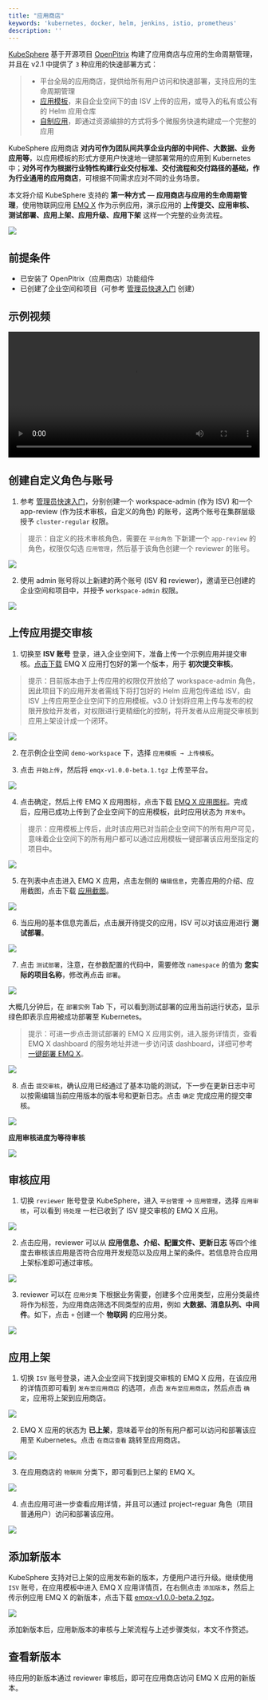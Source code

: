 ```yaml
---
title: "应用商店"
keywords: 'kubernetes, docker, helm, jenkins, istio, prometheus'
description: ''
---
```


[KubeSphere](https://github.com/kubesphere/kubesphere) 基于开源项目 [OpenPitrix](https://openpitrix.io) 构建了应用商店与应用的生命周期管理，并且在 v2.1 中提供了 `3` 种应用的快速部署方式：

> - 平台全局的应用商店，提供给所有用户访问和快速部署，支持应用的生命周期管理
> - [应用模板](../one-click-deploy)，来自企业空间下的由 ISV 上传的应用，或导入的私有或公有的 Helm 应用仓库
> - [自制应用](../wordpress-deployment)，即通过资源编排的方式将多个微服务快速构建成一个完整的应用


KubeSphere 应用商店 **对内可作为团队间共享企业内部的中间件、大数据、业务应用等**，以应用模板的形式方便用户快速地一键部署常用的应用到 Kubernetes 中；**对外可作为根据行业特性构建行业交付标准、交付流程和交付路径的基础，作为行业通用的应用商店**，可根据不同需求应对不同的业务场景。

本文将介绍 KubeSphere 支持的 **第一种方式** — **应用商店与应用的生命周期管理**，使用物联网应用 [EMQ X](https://www.emqx.io) 作为示例应用，演示应用的 **上传提交、应用审核、测试部署、应用上架、应用升级、应用下架** 这样一个完整的业务流程。

![](https://pek3b.qingstor.com/kubesphere-docs/png/20191025011318.png)

## 前提条件

- 已安装了 OpenPitrix（应用商店）功能组件
- 已创建了企业空间和项目（可参考 [管理员快速入门](../../quick-start/admin-quick-start) 创建）

## 示例视频

<video controls="controls" style="width: 100% !important; height: auto !important;">
  <source type="video/mp4" src="https://kubesphere-docs.pek3b.qingstor.com/website/%E5%85%A5%E9%97%A8%E6%95%99%E7%A8%8B/%E5%BA%94%E7%94%A8%E5%95%86%E5%BA%97Demo.mp4">
</video>

## 创建自定义角色与账号

1. 参考 [管理员快速入门](../../quick-start/admin-quick-start)，分别创建一个 workspace-admin (作为 ISV) 和一个 app-review (作为技术审核，自定义的角色) 的账号，这两个账号在集群层级授予 `cluster-regular` 权限。

> 提示：自定义的技术审核角色，需要在 `平台角色` 下新建一个 `app-review` 的角色，权限仅勾选 `应用管理`，然后基于该角色创建一个 reviewer 的账号。

![](https://pek3b.qingstor.com/kubesphere-docs/png/20191101143114.png)

2. 使用 admin 账号将以上新建的两个账号 (ISV 和 reviewer)，邀请至已创建的企业空间和项目中，并授予 `workspace-admin` 权限。

![](https://pek3b.qingstor.com/kubesphere-docs/png/20191101143628.png)

## 上传应用提交审核

1. 切换至 **ISV 账号** 登录，进入企业空间下，准备上传一个示例应用并提交审核。[点击下载](https://github.com/kubesphere/tutorial/raw/master/tutorial%205%20-%20app-store/emqx-v1.0.0-beta.1.tgz) EMQ X 应用打包好的第一个版本，用于 **初次提交审核**。

> 提示：目前版本由于上传应用的权限仅开放给了 workspace-admin 角色，因此项目下的应用开发者需线下将打包好的 Helm 应用包传递给 ISV，由 ISV 上传应用至企业空间下的应用模板。v3.0 计划将应用上传与发布的权限开放给开发者，对权限进行更精细化的控制，将开发者从应用提交审核到应用上架设计成一个闭环。

![](https://pek3b.qingstor.com/kubesphere-docs/png/20191101145131.png)

2. 在示例企业空间 `demo-workspace` 下，选择 `应用模板 → 上传模板`。

3. 点击 `开始上传`，然后将 `emqx-v1.0.0-beta.1.tgz` 上传至平台。

![](https://pek3b.qingstor.com/kubesphere-docs/png/20191101145237.png)

4. 点击确定，然后上传 EMQ X 应用图标，点击下载 [EMQ X 应用图标](https://github.com/kubesphere/tutorial/raw/master/tutorial%205%20-%20app-store/emqx-logo.png)。完成后，应用已成功上传到了企业空间下的应用模板，此时应用状态为 `开发中`。

> 提示：应用模板上传后，此时该应用已对当前企业空间下的所有用户可见，意味着企业空间下的所有用户都可以通过应用模板一键部署该应用至指定的项目中。

![](https://pek3b.qingstor.com/kubesphere-docs/png/20191101145501.png)

5. 在列表中点击进入 EMQ X 应用，点击左侧的 `编辑信息`，完善应用的介绍、应用截图，点击下载 [应用截图](https://github.com/kubesphere/tutorial/raw/master/tutorial%205%20-%20app-store/emq-dashboard.png)。

![](https://pek3b.qingstor.com/kubesphere-docs/png/20191101150414.png)

6. 当应用的基本信息完善后，点击展开待提交的应用，ISV 可以对该应用进行 **测试部署**。

![](https://pek3b.qingstor.com/kubesphere-docs/png/20191101150606.png)

7. 点击 `测试部署`，注意，在参数配置的代码中，需要修改 `namespace` 的值为 **您实际的项目名称**，修改再点击 `部署`。

![](https://pek3b.qingstor.com/kubesphere-docs/png/20191101172841.png)

大概几分钟后，在 `部署实例` Tab 下，可以看到测试部署的应用当前运行状态，显示绿色即表示应用被成功部署至 Kubernetes。

> 提示：可进一步点击测试部署的 EMQ X 应用实例，进入服务详情页，查看 EMQ X dashboard 的服务地址并进一步访问该 dashboard，详细可参考 [一键部署 EMQ X](../one-click-deploy)。

![](https://pek3b.qingstor.com/kubesphere-docs/png/20191101173213.png)

8. 点击 `提交审核`，确认应用已经通过了基本功能的测试，下一步在更新日志中可以按需编辑当前应用版本的版本号和更新日志。点击 `确定` 完成应用的提交审核。

![](https://pek3b.qingstor.com/kubesphere-docs/png/20191101174045.png)

**应用审核进度为等待审核**

![](https://pek3b.qingstor.com/kubesphere-docs/png/20191101174314.png)

## 审核应用

1. 切换 `reviewer` 账号登录 KubeSphere，进入 `平台管理` → `应用管理`，选择 `应用审核`，可以看到 `待处理` 一栏已收到了 ISV 提交审核的 EMQ X 应用。

![](https://pek3b.qingstor.com/kubesphere-docs/png/20191101174715.png)

2. 点击应用，reviewer 可以从 **应用信息、介绍、配置文件、更新日志** 等四个维度去审核该应用是否符合应用开发规范以及应用上架的条件。若信息符合应用上架标准即可通过审核。

![](https://pek3b.qingstor.com/kubesphere-docs/png/20191101174819.png)

3. reviewer 可以在 `应用分类` 下根据业务需要，创建多个应用类型，应用分类最终将作为标签，为应用商店筛选不同类型的应用，例如 **大数据、消息队列、中间件**。如下，点击 `+` 创建一个 **物联网** 的应用分类。

![](https://pek3b.qingstor.com/kubesphere-docs/png/20191101175257.png)

## 应用上架

1. 切换 `ISV` 账号登录，进入企业空间下找到提交审核的 EMQ X 应用，在该应用的详情页即可看到 `发布至应用商店` 的选项，点击 `发布至应用商店`，然后点击 `确定`，应用将上架到应用商店。

![](https://pek3b.qingstor.com/kubesphere-docs/png/20191101175834.png)

2. EMQ X 应用的状态为 **已上架**，意味着平台的所有用户都可以访问和部署该应用至 Kubernetes。点击 `在商店查看` 跳转至应用商店。

![](https://pek3b.qingstor.com/kubesphere-docs/png/20191101180609.png)

3. 在应用商店的 `物联网` 分类下，即可看到已上架的 EMQ X。

![](https://pek3b.qingstor.com/kubesphere-docs/png/20191101180839.png)

4. 点击应用可进一步查看应用详情，并且可以通过 project-reguar 角色（项目普通用户）访问和部署该应用。

![](https://pek3b.qingstor.com/kubesphere-docs/png/20191101180935.png)

## 添加新版本

KubeSphere 支持对已上架的应用发布新的版本，方便用户进行升级。继续使用 `ISV` 账号，在应用模板中进入 EMQ X 应用详情页，在右侧点击 `添加版本`，然后上传示例应用 EMQ X 的新版本，点击下载 [emqx-v1.0.0-beta.2.tgz](https://github.com/kubesphere/tutorial/raw/master/tutorial%205%20-%20app-store/emqx-v1.0.0-beta.2.tgz)。

![](https://pek3b.qingstor.com/kubesphere-docs/png/20191101181321.png)

添加新版本后，应用新版本的审核与上架流程与上述步骤类似，本文不作赘述。

## 查看新版本

待应用的新版本通过 reviewer 审核后，即可在应用商店访问 EMQ X 应用的新版本。
